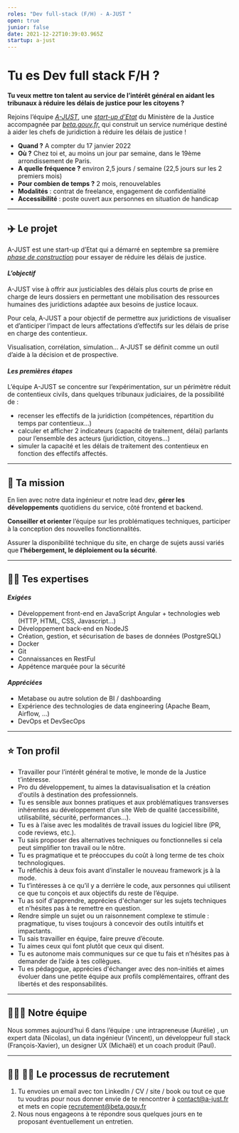 ```yaml
---
roles: "Dev full-stack (F/H) - A-JUST "
open: true
junior: false
date: 2021-12-22T10:39:03.965Z
startup: a-just
---
```

# **Tu es Dev full stack F/H ?**

**Tu veux mettre ton talent au service de l’intérêt général en aidant les tribunaux à réduire les délais de justice pour les citoyens ?**

Rejoins l’équipe *[A-JUST](https://beta.gouv.fr/startups/a-just.html "https\://beta.gouv.fr/startups/a-just.html")*, une *[start-up d’Etat](https://beta.gouv.fr/approche/ "https\://beta.gouv.fr/approche/")* du Ministère de la Justice accompagnée par *[beta.gouv.fr,](https://beta.gouv.fr/ "https\://beta.gouv.fr/")* qui construit un service numérique destiné à aider les chefs de juridiction à réduire les délais de justice !

* **Quand ?** A compter du 17 janvier 2022
* **Où ?** Chez toi et, au moins un jour par semaine, dans le 19ème arrondissement de Paris.
* **A quelle fréquence ?** environ 2,5 jours / semaine (22,5 jours sur les 2 premiers mois)
* **Pour combien de temps ?** 2 mois, renouvelables
* **Modalités** : contrat de freelance, engagement de confidentialité
* **Accessibilité** : poste ouvert aux personnes en situation de handicap

- - -

## ✈️ **Le projet**

A-JUST est une start-up d’Etat qui a démarré en septembre sa première *[phase de construction](https://beta.gouv.fr/approche/construction "https\://beta.gouv.fr/approche/construction")* pour essayer de réduire les délais de justice.

#### *L’objectif*

A-JUST vise à offrir aux justiciables des délais plus courts de prise en charge de leurs dossiers en permettant une mobilisation  des ressources humaines des juridictions adaptée aux besoins de justice locaux.

Pour cela, A-JUST a pour objectif de permettre aux juridictions de visualiser et d’anticiper l’impact de leurs affectations d’effectifs sur les délais de prise en charge des contentieux.

Visualisation, corrélation, simulation… A-JUST se définit comme un outil  d’aide à la décision et de prospective.

#### ***Les premières étapes***

L’équipe A-JUST se concentre sur l’expérimentation, sur un périmètre réduit de contentieux civils, dans quelques tribunaux judiciaires, de la possibilité de :

* recenser les effectifs de la juridiction (compétences, répartition du temps par contentieux...)
* calculer et afficher 2 indicateurs (capacité de traitement, délai) parlants pour l’ensemble des acteurs (juridiction, citoyens...)
* simuler la capacité et les délais de traitement des contentieux en fonction des effectifs affectés.

- - -

## 🎯 **Ta mission**

En lien avec notre data ingénieur et notre lead dev, **gérer les développements** quotidiens du service, côté frontend et backend.

**Conseiller et orienter** l’équipe sur les problématiques techniques, participer à la conception des nouvelles fonctionnalités.

Assurer la disponibilité technique du site, en charge de sujets aussi variés que **l’hébergement, le déploiement ou la sécurité**.

- - -

## 🧙‍♂️ **Tes expertises**

#### ***Exigées***

* Développement front-end en JavaScript Angular + technologies web (HTTP, HTML, CSS, Javascript…)
* Développement back-end en NodeJS
* Création, gestion, et sécurisation de bases de données (PostgreSQL)
* Docker
* Git
* Connaissances en RestFul
* Appétence marquée pour la sécurité

#### ***Appréciées***

* Metabase ou autre solution de BI / dashboarding
* Expérience des technologies de data engineering (Apache Beam, Airflow, ...)
* DevOps et DevSecOps

- - -

## ⭐ **Ton profil**

* Travailler pour l’intérêt général te motive, le monde de la Justice t’intéresse.
* Pro du développement, tu aimes la datavisualisation et la création d'outils à destination des professionnels. 
* Tu es sensible aux bonnes pratiques et aux problématiques transverses inhérentes au développement d’un site Web de qualité (accessibilité, utilisabilité, sécurité, performances…).
* Tu es à l’aise avec les modalités de travail issues du logiciel libre (PR, code reviews, etc.).
* Tu sais proposer des alternatives techniques ou fonctionnelles si cela peut simplifier ton travail ou le nôtre. 
* Tu es pragmatique et te préoccupes du coût à long terme de tes choix technologiques.
* Tu réfléchis à deux fois avant d’installer le nouveau framework js à la mode.
* Tu t’intéresses à ce qu’il y a derrière le code, aux personnes qui utilisent ce que tu conçois et aux objectifs du reste de l’équipe.
* Tu as soif d'apprendre, apprécies d'échanger sur les sujets techniques et n'hésites pas à te remettre en question.
* Rendre simple un sujet ou un raisonnement complexe te stimule : pragmatique, tu vises toujours à concevoir des outils intuitifs et impactants.
* Tu sais travailler en équipe, faire preuve d’écoute. 
* Tu aimes ceux qui font plutôt que ceux qui disent.
* Tu es autonome mais communiques sur ce que tu fais et n’hésites pas à demander de l’aide à tes collègues.
* Tu es pédagogue, apprécies d'échanger avec des non-initiés et aimes évoluer dans une petite équipe aux profils complémentaires, offrant des libertés et des responsabilités. 

- - -

## 👨‍🦱👱‍ **Notre équipe**

Nous sommes aujourd’hui 6 dans l’équipe : une intrapreneuse (Aurélie) , un expert data (Nicolas), un data ingénieur (Vincent), un développeur full stack (François-Xavier), un designer UX (Michaël) et un coach produit (Paul).

- - -

## 🙋‍♀️ 🙋‍♂️ **Le processus de recrutement**

1. Tu envoies un email avec ton LinkedIn / CV / site / book ou tout ce que tu voudras pour nous donner envie de te rencontrer à contact@a-just.fr et mets en copie recrutement@beta.gouv.fr
2. Nous nous engageons à te répondre sous quelques jours en te proposant éventuellement un entretien. 

<!--EndFragment-->